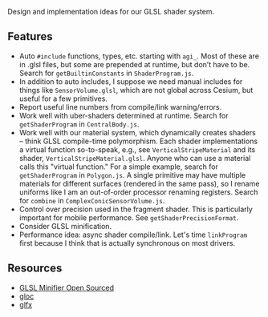 Design and implementation ideas for our GLSL shader system.

## Features

* Auto `#include` functions, types, etc. starting with `agi_`. Most of these are in .glsl files, but some are prepended at runtime, but don’t have to be. Search for `getBuiltinConstants` in `ShaderProgram.js`.
* In addition to auto includes, I suppose we need manual includes for things like `SensorVolume.glsl`, which are not global across Cesium, but useful for a few primitives.
* Report useful line numbers from compile/link warning/errors.
* Work well with uber-shaders determined at runtime. Search for `getShaderProgram` in `CentralBody.js`.
* Work well with our material system, which dynamically creates shaders – think GLSL compile-time polymorphism. Each shader implementations a virtual function so-to-speak, e.g., see `VerticalStripeMaterial` and its shader, `VerticalStripeMaterial.glsl`. Anyone who can use a material calls this "virtual function." For a simple example, search for `getShaderProgram` in `Polygon.js`. A single primitive may have multiple materials for different surfaces (rendered in the same pass), so I rename uniforms like I am an out-of-order processor renaming registers. Search for `combine` in `ComplexConicSensorVolume.js`.
* Control over precision used in the fragment shader. This is particularly important for mobile performance. See `getShaderPrecisionFormat`.
* Consider GLSL minification.
* Performance idea:  async shader compile/link.  Let's time `linkProgram` first because I think that is actually synchronous on most drivers.

## Resources

* [GLSL Minifier Open Sourced](https://groups.google.com/forum/?fromgroups#!topic/webgl-dev-list/RkGgA0t9IUA)
* [gloc](http://ashimaarts.com/gloc/)
* [glfx](http://code.google.com/p/glfx/)